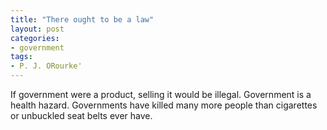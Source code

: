 ```yaml
---
title: "There ought to be a law"
layout: post
categories:
- government
tags:
- P. J. ORourke'
---
```


If government were a product, selling it would be illegal. Government is a health hazard. Governments have killed many more people than cigarettes or unbuckled seat belts ever have.